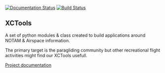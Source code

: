 [![Documentation Status](https://readthedocs.org/projects/xctools/badge/?version=latest)](https://xctools.readthedocs.io/en/latest/?badge=latest)
[![Build Status](https://travis-ci.org/ogosselet/xctools.svg?branch=master)](https://travis-ci.org/ogosselet/xctools)

XCTools
-------

A set of python modules & class created to build applications around NOTAM & Airspace information.

The primary target is the paragliding community but other recreational flight activities might find our XCTools usefull.

[Project documentation](https://xctools.readthedocs.io/en/latest/) 


